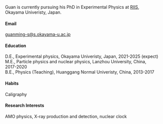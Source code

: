 

Guan is currently pursuing his PhD in Experimental Physics at <a href="http://www.riis.okayama-u.ac.jp/m/">RIIS</a>, Okayama Univeristy, Japan.

#### Email
guanming-s@s.okayama-u.ac.jp

#### Education
D.E., Experimental physics, Okayama Univeristy, Japan, 2021-2025 (expect) \
M.E., Particle physics and nuclear physics, Lanzhou University, China, 2017-2020\
B.E., Physics (Teaching), Huanggang Normal Univeristy, China, 2013-2017

#### Habits
Caligraphy

#### Research Interests
AMO physics, X-ray production and detection, nuclear clock


